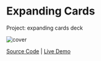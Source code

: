 # Expanding Cards

Project: expanding cards deck

![cover](cover.png)

[Source Code](./README.md) | [Live Demo](https://josephgattuso.github.io/js-projects/expanding-cards/index)
